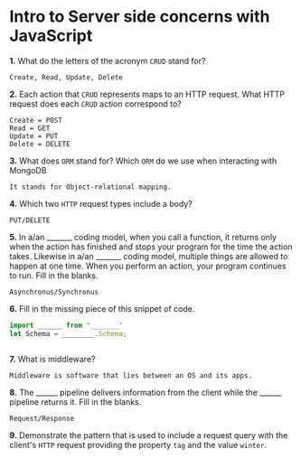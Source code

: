 # Intro to Server side concerns with JavaScript

**1.** What do the letters of the acronym `CRUD` stand for?
<!-- enter you answer in the space below -->
```
Create, Read, Update, Delete
```
**2.** Each action that `CRUD` represents maps to an HTTP request. What HTTP request does each `CRUD` action correspond to?
<!-- enter you answer in the space below -->
```
Create = POST
Read = GET
Update = PUT
Delete = DELETE
```
**3.** What does `ORM` stand for? Which `ORM` do we use when interacting with MongoDB
<!-- enter you answer in the space below -->
```
It stands for Object-relational mapping. 
```
**4.** Which two `HTTP` request types include a body?
<!-- enter you answer in the space below -->
```
PUT/DELETE
```
**5.** In a/an _______ coding model, when you call a function, it returns only when the action has finished and stops your program for the time the action takes. Likewise in a/an _______ coding model, multiple things are allowed to happen at one time. When you perform an action, your program continues to run.  Fill in the blanks.
<!-- enter you answer in the space below -->
```
Asynchronus/Synchronus
```

**6.** Fill in the missing piece of this snippet of code.
```js
import ______ from "_______"
let Schema = ________.Schema;
```
<!-- enter you answer in the space below -->
```

```
**7.** What is middleware?
<!-- enter you answer in the space below -->
```
Middleware is software that lies between an OS and its apps. 
```
**8.** The ______ pipeline delivers information from the client while the ______ pipeline returns it. Fill in the blanks. 
<!-- enter you answer in the space below -->
```
Request/Response
```
**9.** 
Demonstrate the pattern that is used to include a request query with the client's `HTTP` request providing the property `tag` and the value `winter`.
<!-- enter you answer in the space below -->
```

```